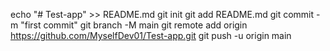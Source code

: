 echo "# Test-app" >> README.md
git init
git add README.md
git commit -m "first commit"
git branch -M main
git remote add origin https://github.com/MyselfDev01/Test-app.git
git push -u origin main
